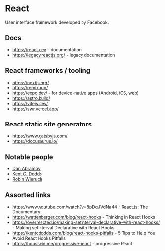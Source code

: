 # React

User interface framework developed by Facebook.

## Docs

- https://react.dev - documentation
- https://legacy.reactjs.org/ - legacy documentation

## React frameworks / tooling

- https://nextjs.org/
- https://remix.run/
- https://expo.dev/ - for device-native apps (Android, iOS, web)
- https://astro.build/
- https://vitejs.dev/
- https://swr.vercel.app/

## React static site generators

- https://www.gatsbyjs.com/
- https://docusaurus.io/

## Notable people

- [Dan Abramov](https://overreacted.io/)
- [Kent C. Dodds](https://kentcdodds.com/blog)
- [Robin Wieruch](https://www.robinwieruch.de/blog/)

## Assorted links

- https://www.youtube.com/watch?v=8pDqJVdNa44 - React.js: The Documentary
- https://wattenberger.com/blog/react-hooks - Thinking in React Hooks
- https://overreacted.io/making-setinterval-declarative-with-react-hooks/ - Making setInterval Declarative with React Hooks
- https://kentcdodds.com/blog/react-hooks-pitfalls - 5 Tips to Help You Avoid React Hooks Pitfalls
- https://houssein.me/progressive-react - progressive React
